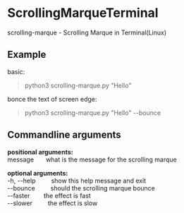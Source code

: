 # ScrollingMarqueTerminal
  
  
scrolling-marque - Scrolling Marque in Terminal(Linux)

## Example
basic:
> python3 scrolling-marque.py "Hello"

bonce the text of screen edge:
> python3 scrolling-marque.py "Hello" --bounce
  
## Commandline arguments

**positional arguments:**  
message &nbsp;&nbsp;&nbsp;&nbsp;&nbsp; what is the message for the scrolling marque
  
  
**optional arguments:**  
-h, --help &nbsp;&nbsp;&nbsp;&nbsp;&nbsp;  &nbsp; show this help message and exit  
--bounce &nbsp;&nbsp;&nbsp;&nbsp;&nbsp;&nbsp;&nbsp;     should the scrolling marque bounce  
--faster &nbsp;&nbsp;&nbsp;&nbsp;&nbsp;&nbsp;  the effect is fast  
--slower &nbsp;&nbsp;&nbsp;&nbsp;&nbsp;&nbsp;&nbsp;    the effect is slow
